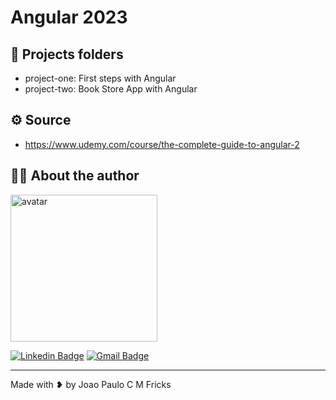 # Angular 2023

## :file_folder: Projects folders

- project-one: First steps with Angular
- project-two: Book Store App with Angular

## :gear: Source

- https://www.udemy.com/course/the-complete-guide-to-angular-2

## :man_technologist: About the author

<img src="https://github.com/jpcmf.png" width="235" alt="avatar"/>

[![Linkedin Badge](https://img.shields.io/badge/-joaopaulo80-blue?style=flat-square&logo=Linkedin&logoColor=white&link=https://www.linkedin.com/in/joaopaulo80/)](https://www.linkedin.com/in/joaopaulo80/)
[![Gmail Badge](https://img.shields.io/badge/-jpfricks@gmail.com-c14438?style=flat-square&logo=Gmail&logoColor=white&link=mailto:jpfricks@gmail.com)](mailto:jpfricks@gmail.com)

---

Made with ❥ by Joao Paulo C M Fricks
